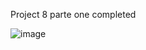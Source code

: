 Project 8 parte one completed


![image](https://github.com/lucasnsp/100DaysOfSwift/assets/122572631/d79b602d-174e-4c85-b605-b66742bdb268)
